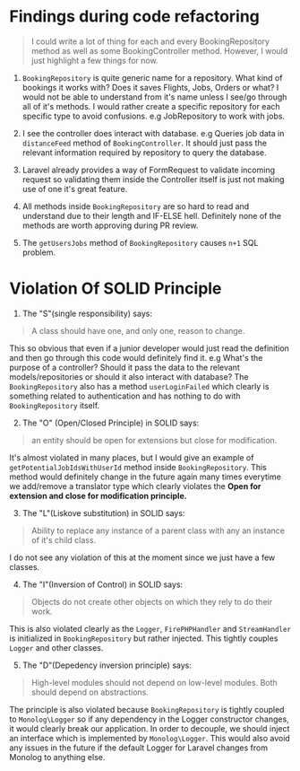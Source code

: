 # Findings during code refactoring
> I could write a lot of thing for each and every BookingRepository
> method as well as some BookingController method. However, I
> would just highlight a few things for now.
>
1. `BookingRepository` is quite generic name for a repository. 
What kind of bookings it works with? Does it saves 
Flights, Jobs, Orders or what? I would not be able to 
understand from it's name unless I see/go through all of
it's methods. I would rather create a specific repository for 
each specific type to avoid confusions. e.g 
JobRepository to work with jobs.

2. I see the controller does interact with database. e.g 
Queries job data in `distanceFeed` method of `BookingController`. 
It should  just pass the relevant information required by repository
to query the database.

3. Laravel already provides a way of FormRequest
to validate incoming request so validating them inside
the Controller itself is just not making use of one it's 
great feature.

4. All methods inside `BookingRepository` are so hard
to read and understand due to their length and IF-ELSE hell.
Definitely none of the methods are worth approving during
PR review. 

5. The `getUsersJobs` method of `BookingRepository`
causes `n+1` SQL problem.
# Violation Of SOLID Principle
1. The "S"(single responsibility) says:
> A class should have one, and only one, reason to change.

This so obvious that even if a junior developer would just read the definition
and then go through this code would definitely find it. e.g
What's the purpose of a controller? Should it pass the data 
to the relevant models/repositories or should it also interact
with database? The `BookingRepository` also has a method 
`userLoginFailed` which clearly is something related to
authentication and has nothing to do with `BookingRepository`
itself.

2. The "O" (Open/Closed Principle) in SOLID says: 
> an entity should be open for extensions but 
close for modification.
 
It's almost violated in many
places, but I would give an example of `getPotentialJobIdsWithUserId`
method inside `BookingRepository`. This method would definitely
change in the future again many times everytime we add/remove a 
translator type which clearly violates the **Open for extension
and close for modification principle.**

3. The "L"(Liskove substitution) in SOLID says:
> Ability to replace any instance of a parent class with any
> an instance of it's child class.
> 
I do not see any violation of this at the moment since we
just have a few classes.

4. The "I"(Inversion of Control) in SOLID says: 
>Objects do not create other objects
on which they rely to do their work.

This is also  violated clearly as the `Logger`, `FirePHPHandler` and `StreamHandler`
is initialized in `BookingRepository` but rather injected. This
tightly couples `Logger` and other classes.

5. The "D"(Depedency inversion principle) says: 
> High-level modules should not depend on low-level modules. Both should depend on abstractions.

The principle is also violated because 
`BookingRepository` is tightly coupled to `Monolog\Logger` so
if any dependency in the Logger constructor changes, it would clearly
break our application.  In order to decouple, we should inject 
an interface which is implemented by `Monolog\Logger`. This
would also avoid any issues in the future if the default Logger
for Laravel changes from Monolog to anything else.



